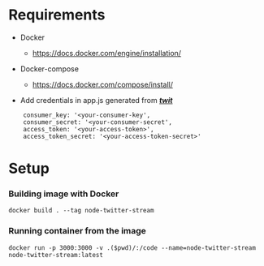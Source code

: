 # Requirements
* Docker
    * https://docs.docker.com/engine/installation/

* Docker-compose
    * https://docs.docker.com/compose/install/

* Add credentials in app.js generated from [***twit***](https://www.npmjs.com/package/twit)
```
    consumer_key: '<your-consumer-key',
    consumer_secret: '<your-consumer-secret',
    access_token: '<your-access-token>',
    access_token_secret: '<your-access-token-secret>'
```

# Setup

### Building image with Docker

```
docker build . --tag node-twitter-stream
```

### Running container from the image

```
docker run -p 3000:3000 -v .($pwd)/:/code --name=node-twitter-stream  node-twitter-stream:latest
```
